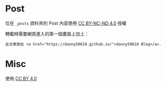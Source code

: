# Post

位在 `_posts` 資料夾的 Post 內容使用 [CC BY-NC-ND 4.0](https://creativecommons.org/licenses/by-nc-nd/4.0/) 授權

轉載時需要網頁進入的第一個畫面上加上：
```
此文章放在 <a href="https://danny50610.github.io/">danny50610 Blog</a>.
```

# Misc
使用 [CC BY 4.0](https://creativecommons.org/licenses/by/4.0/deed)
